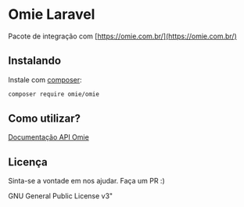# Omie Laravel

Pacote de integração com [https://omie.com.br/](https://omie.com.br/)

## Instalando

Instale com [composer](https://getcomposer.org/):

```bash
composer require omie/omie
```

## Como utilizar?

[Documentação API Omie](https://developer.omie.com.br/)


## Licença

Sinta-se a vontade em nos ajudar. Faça um PR :)

GNU General Public License v3"
